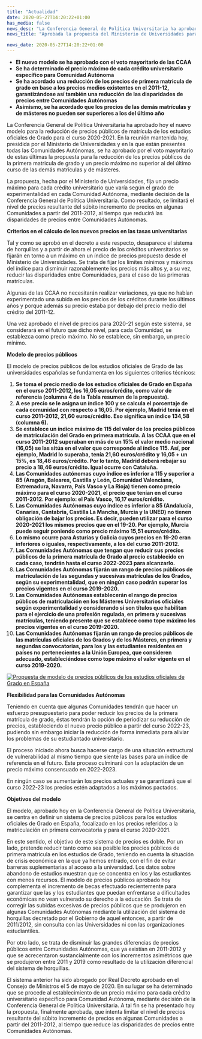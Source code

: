 ```yaml
---
title: "Actualidad"
date: 2020-05-27T14:20:22+01:00
has_media: false
news_desc: "La Conferencia General de Política Universitaria ha aprobado hoy el nuevo modelo para la reducción de precios públicos de matrícula de los estudios oficiales de Grado para el curso 2020-2021."
news_title: "Aprobada la propuesta del Ministerio de Universidades para la reducción de los precios públicos de matriculación en grados universitarios en la Conferencia General de Política Universitaria"

news_date: 2020-05-27T14:20:22+01:00
---
```

<ul>
<li><b>El nuevo modelo se ha aprobado con el voto mayoritario de las CCAA</b></li>
<li><b>Se ha determinado el precio máximo de cada crédito universitario específico para Comunidad Autónoma</b></li>
<li><b>Se ha acordado una reducción de los precios de primera matricula de grado en base a los precios medios existentes en el 2011-12, garantizándose así también una reducción de las disparidades de precios entre Comunidades Autónomas</b></li>
<li><b>Asimismo, se ha acordado que los precios de las demás matrículas y de másteres no pueden ser superiores a los del último año</b></li>
</ul>
<p>La Conferencia General de Política Universitaria ha aprobado hoy el nuevo modelo para la reducción de precios públicos de matrícula de los estudios oficiales de Grado para el curso 2020-2021. En la reunión mantenida hoy, presidida por el Ministerio de Universidades y en la que están presentes todas las Comunidades Autónomas, se ha aprobado por el voto mayoritario de estas últimas la propuesta para la reducción de los precios públicos de la primera matricula de grado y un precio máximo no superior al del último curso de las demás matrículas y de másteres.</p>
<p>La propuesta, hecha por el Ministerio de Universidades, fija un precio máximo para cada crédito universitario que varía según el grado de experimentalidad en cada Comunidad Autónoma, mediante decisión de la Conferencia General de Política Universitaria. Como resultado, se limitará el nivel de precios resultante del súbito incremento de precios en algunas Comunidades a partir del 2011-2012, al tiempo que reducirá las disparidades de precios entre Comunidades Autónomas.</p>
<p><b>Criterios en el cálculo de los nuevos precios en las tasas universitarias</b></p>
<p>Tal y como se aprobó en el decreto a este respecto, desaparece el sistema de horquillas y a partir de ahora el precio de los créditos universitarios se fijarán en torno a un máximo en un índice de precios propuesto desde el Ministerio de Universidades. Se trata de fijar los límites mínimos y máximos del índice para disminuir razonablemente los precios más altos y, a su vez, reducir las disparidades entre Comunidades, para el caso de las primeras matrículas.</p>
<p>Algunas de las CCAA no necesitarán realizar variaciones, ya que no habían experimentado una subida en los precios de los créditos durante los últimos años y porque además su precio estaba por debajo del precio medio del crédito del 2011-12.</p>
<p>Una vez aprobado el nivel de precios para 2020-21 según este sistema, se considerará en el futuro que dicho nivel, para cada Comunidad, se establezca como precio máximo. No se establece, sin embargo, un precio mínimo.</p>
<p><b>Modelo de precios públicos</b></p>
<p>El modelo de precios públicos de los estudios oficiales de Grado de las universidades españolas se fundamenta en los siguientes criterios técnicos:</p>
<ol>
<li><b>Se toma el precio medio de los estudios oficiales de Grado en España en&nbsp;el curso 2011-2012, los 16,05 euros/crédito, como valor de referencia (columna 4 de la Tabla resumen de la propuesta).</b></li>
<li><b>A ese precio se le asigna un índice 100 y se calcula el porcentaje de cada comunidad con respecto a 16,05. Por ejemplo, Madrid tenía en el curso 2011-2012, 21,60 euros/crédito. Eso significa un índice 134,58 (columna 6).</b></li>
<li><b>Se establece un índice máximo de 115 del valor de los precios públicos de matriculación del Grado en primera matrícula. A las CCAA que en el curso 2011-2012 superaban en más de un 15% el valor medio nacional (16,05) se las sitúa en el valor que corresponde al índice 115. Así, por ejemplo, Madrid lo superaba, tenía 21,60 euros/crédito y 16,05 + un 15%, es 18,46 euros/crédito. Por lo tanto, Madrid deberá rebajar su precio a 18,46 euros/crédito. Igual ocurre con Cataluña.</b></li>
<li><b>Las Comunidades autónomas cuyo índice es inferior a 115 y superior a 85 (Aragón, Baleares, Castilla y León, Comunidad Valenciana, Extremadura, Navarra, País Vasco y La Rioja) tienen como precio máximo para el curso 2020-2021, el precio que tenían en el curso 2011-2012. Por ejemplo: el País Vasco, 16,17 euros/crédito.</b></li>
<li><b>Las Comunidades Autónomas cuyo índice es inferior a 85 (Andalucía, Canarias, Cantabria, Castilla La Mancha, Murcia y la UNED) no tienen obligación de bajar los precios. Es decir, pueden utilizar para el curso 2020-2021 los mismos precios que en el 19-20. Por ejemplo, Murcia puede seguir poniendo como precio máximo 15,51 euros/crédito.</b></li>
<li><b>Lo mismo ocurre para Asturias y Galicia cuyos precios en 19-20 eran inferiores o iguales, respectivamente, a los del curso 2011-2012.</b></li>
<li><b>Las Comunidades Autónomas que tengan que reducir sus precios públicos de la primera matrícula de Grado al precio establecido en cada caso, tendrán hasta el curso 2022-2023 para alcanzarlo.</b></li>
<li><b>Las Comunidades Autónomas fijarán un rango de precios públicos de matriculación de las segundas y sucesivas matrículas de los Grados, según su experimentalidad, que en ningún caso podrán superar los precios vigentes en el curso 2019-2020.</b></li>
<li><b>Las Comunidades Autónomas establecerán el rango de precios públicos de matriculación en los Másteres Universitarios oficiales según experimentalidad y considerando si son títulos que habilitan para el ejercicio de una profesión regulada, en primera y sucesivas matrículas, teniendo presente que se establece como tope máximo los precios vigentes en el curso 2019-2020.</b></li>
<li><b>Las Comunidades Autónomas fijarán un rango de precios públicos de las matrículas oficiales de los Grados y de los Másteres, en primera y segundas convocatorias, para los y las estudiantes residentes en países no pertenecientes a la Unión Europea, que consideren adecuado, estableciéndose como tope máximo el valor vigente en el curso 2019-2020.</b></li>
</ol>
<div class="imgred"><a title="Propuesta de modelo de precios públicos de los estudios oficiales de Grado en España" href="./images/news/Tabla_precios2020.png" rel="lightbox[DetalleArticulo]"><img src="./images/news/Tabla_precios2020.png" alt="Propuesta de modelo de precios públicos de los estudios oficiales de Grado en España" /></a></div>
<p><b>Flexibilidad para las Comunidades Autónomas</b></p>
<p>Teniendo en cuenta que algunas Comunidades tendrán que hacer un esfuerzo presupuestario para poder reducir los precios de la primera matrícula de grado, éstas tendrán la opción de periodizar su reducción de precios, estableciendo el nuevo precio público a partir del curso 2022-23, pudiendo sin embargo iniciar la reducción de forma inmediata para aliviar los problemas de su estudiantado universitario.</p>
<p>El proceso iniciado ahora busca hacerse cargo de una situación estructural de vulnerabilidad al mismo tiempo que siente las bases para un índice de referencia en el futuro. Este proceso culminará con la adaptación de un precio máximo consensuado en 2022-2023.</p>
<p>En ningún caso se aumentarán los precios actuales y se garantizará que el curso 2022-23 los precios estén adaptados a los máximos pactados.</p>
<p><b>Objetivos del modelo</b></p>
<p>El modelo, aprobado hoy en la Conferencia General de Política Universitaria, se centra en definir un sistema de precios públicos para los estudios oficiales de Grado en España, focalizado en los precios referidos a la matriculación en primera convocatoria y para el curso 2020-2021.</p>
<p>En este sentido, el objetivo de este sistema de precios es doble. Por un lado, pretende reducir tanto como sea posible los precios públicos de primera matricula en los estudios de Grado, teniendo en cuenta la situación de crisis económica en la que ya hemos entrado, con el fin de evitar barreras suplementarias al acceso a la universidad. Los datos sobre abandono de estudios muestran que se concentra en los y las estudiantes con menos recursos. El modelo de precios públicos aprobado hoy complementa el incremento de becas efectuado recientemente para garantizar que las y los estudiantes que puedan enfrentarse a dificultades económicas no vean vulnerado su derecho a la educación. Se trata de corregir las subidas excesivas de precios públicos que se produjeron en algunas Comunidades Autónomas mediante la utilización del sistema de horquillas decretado por el Gobierno de aquel entonces, a partir de 2011/2012, sin consulta con las Universidades ni con las organizaciones estudiantiles.</p>
<p>Por otro lado, se trata de disminuir las grandes diferencias de precios públicos entre Comunidades Autónomas, que ya existían en 2011-2012 y que se acrecentaron sustancialmente con los incrementos asimétricos que se produjeron entre 2011 y 2019 como resultado de la utilización diferencial del sistema de horquillas.</p>
<p>El sistema anterior ha sido abrogado por Real Decreto aprobado en el Consejo de Ministros el 5 de mayo de 2020. En su lugar se ha determinado que se procede al establecimiento de un precio máximo para cada crédito universitario específico para Comunidad Autónoma, mediante decisión de la Conferencia General de Política Universitaria. A tal fin se ha presentado hoy la propuesta, finalmente aprobada, que intenta limitar el nivel de precios resultante del súbito incremento de precios en algunas Comunidades a partir del 2011-2012, al tiempo que reduce las disparidades de precios entre Comunidades Autónomas.</p>
